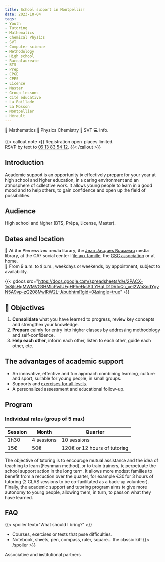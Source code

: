 ```yaml
---
title: School support in Montpellier
date: 2023-10-04
tags:
- Youth
- Tutoring
- Mathematics
- Chemical Physics
- SVT
- Computer science
- Methodology
- High school
- Baccalaureate
- BTS
- Prep
- CPGE
- CPES
- Licence
- Master
- Group lessons
- Cité éducative
- La Paillade
- La Mosson
- Montpellier
- Hérault
---
```


📐 Mathematics 🧪 Physics Chemistry 🧬 SVT 💻 Info.

<!--more-->

{{< callout note >}}
Registration open, places limited. <br>
RSVP by text to <a href="tel:0613835412">06 13 83 54 12</a>.
{{< /callout >}}

## Introduction

Academic support is an opportunity to effectively prepare for your year at high school and higher education, in a caring environment and an atmosphere of collective work. It allows young people to learn in a good mood and to help others, to gain confidence and open up the field of possibilities.

## Audience

High school and higher (BTS, Prépa, License, Master).

## Dates and location

📍 At the Pierresvives media library, the [Jean Jacques Rousseau](https://mediatheques.montpellier3m.fr/default/mediatheque-jean-jacques-rousseau.aspx?_lg=fr-FR) media library, at the CAF social center l'[ile aux famille](https://www.cultureetsportsolidaires34.fr/Partenaires/_Centre-Social-CAF-Paillade-l-ile-aux-familles), the [GSC association](https://www.helloasso.com/associations/generations-solidaires-et-citoyennes) or at home. <br>
📅 From 9 a.m. to 9 p.m., weekdays or weekends, by appointment, subject to availability.

{{< gdocs src="https://docs.google.com/spreadsheets/d/e/2PACX-1vSjIsHqMWMVG3HMlcPwlUFgHPheEksStLYHqLD1DVIoQh_xel2Wn8ndYgyN5A9vp-zQ208MwIRW2L-J/pubhtml?gid=0&single=true" >}}

## 🎯 Objectives

1. <b>Consolidate</b> what you have learned to progress, review key concepts and strengthen your knowledge.
2. <b>Prepare</b> calmly for entry into higher classes by addressing methodology and self-confidence.
3. <b>Help each other</b>, inform each other, listen to each other, guide each other, etc.

## The advantages of academic support

- An innovative, effective and fun approach combining learning, culture and sport, suitable for young people, in small groups.
- Supports and [exercises for all levels](https://www.mtpcours.fr/c/maths/).
- A personalized assessment and educational follow-up.

## Program

### Individual rates (group of 5 max)

| Session | Month | Quarter |
|---|---|---|
| 1h30 | 4 sessions | 10 sessions |
| 15€ | 50€ | 120€ or 12 hours of tutoring |

The objective of tutoring is to encourage mutual assistance and the idea of teaching to learn (Feynman method), or to train trainers, to perpetuate the school support action in the long term. It allows more modest families to benefit from a reduction over the quarter, for example €30 for 3 hours of tutoring (2 CLAS sessions to be co-facilitated as a back-up volunteer). Finally, the academic support and tutoring program aims to give more autonomy to young people, allowing them, in turn, to pass on what they have learned.

## FAQ

{{< spoiler text="What should I bring?" >}}
- Courses, exercises or tests that pose difficulties.
- Notebook, sheets, pen, compass, ruler, square... the classic kit!
{{< /spoiler >}}

Associative and institutional partners